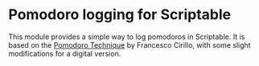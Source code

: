 # Pomodoro logging for Scriptable

This module provides a simple way to log pomodoros in Scriptable. It is based on the [Pomodoro Technique](https://en.wikipedia.org/wiki/Pomodoro_Technique) by Francesco Cirillo, with some slight modifications for a digital version.